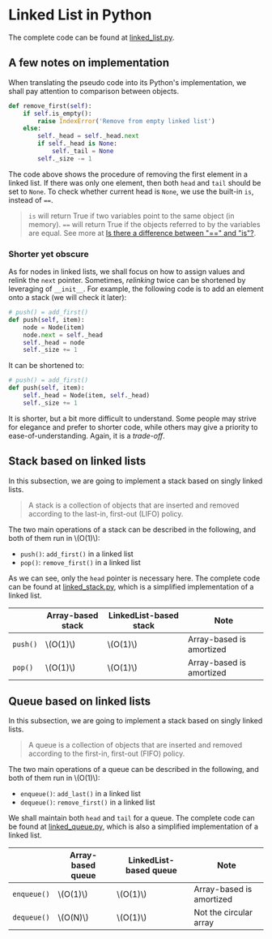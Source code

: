 # Linked List in Python
The complete code can be found at [linked_list.py](https://github.com/ChenZhongPu/data-structure-swufe/tree/master/code/python/lists/linked_list.py).

## A few notes on implementation
When translating the pseudo code into its Python's implementation, we shall pay attention to comparison between objects.

```python
def remove_first(self):
    if self.is_empty():
        raise IndexError('Remove from empty linked list')
    else:
        self._head = self._head.next
        if self._head is None:
            self._tail = None
        self._size -= 1
```

The code above shows the procedure of removing the first element in a linked list. If there was only one element, then both `head` and `tail` should be set to `None`. To check whether current head is `None`, we use the built-in `is`, instead of `==`.

> `is` will return True if two variables point to the same object (in memory). `==` will return True if the objects referred to by the variables are equal. See more at [Is there a difference between "==" and "is"?](https://stackoverflow.com/questions/132988/).

### Shorter yet obscure
As for nodes in linked lists, we shall focus on how to assign values and relink the `next` pointer. Sometimes, *relinking* twice can be shortened by leveraging of `__init__`. For example, the following code is to add an element onto a stack (we will check it later):

```python
# push() = add_first()
def push(self, item):
    node = Node(item)
    node.next = self._head
    self._head = node
    self._size += 1
```

It can be shortened to:

```python
# push() = add_first()
def push(self, item):
    self._head = Node(item, self._head)
    self._size += 1
```

It is shorter, but a bit more difficult to understand. Some people may strive for elegance and prefer to shorter code, while others may give a priority to ease-of-understanding. Again, it is a *trade-off*.


## Stack based on linked lists
In this subsection, we are going to implement a stack based on singly linked lists. 

> A stack is a collection of objects that are inserted and removed according to the last-in, first-out (LIFO) policy.

The two main operations of a stack can be described in the following, and both of them run in \\(O(1)\\):

- `push()`: `add_first()` in a linked list
- `pop()`: `remove_first()` in a linked list

As we can see, only the `head` pointer is necessary here. The complete code can be found at [linked_stack.py](https://github.com/ChenZhongPu/data-structure-swufe/tree/master/code/python/lists/linked_stack.py), which is a simplified implementation of a linked list.

|  | Array-based stack | LinkedList-based stack  | Note |
| ---- | ---- | ----- | ----- |
| `push()` | \\(O(1)\\) | \\(O(1)\\) | Array-based is amortized |
| `pop()` | \\(O(1)\\) | \\(O(1)\\) | Array-based is amortized |

## Queue based on linked lists
In this subsection, we are going to implement a stack based on singly linked lists. 

> A queue is a collection of objects that are inserted and removed according to the first-in, first-out (FIFO) policy.

The two main operations of a queue can be described in the following, and both of them run in \\(O(1)\\):

- `enqueue()`: `add_last()` in a linked list
- `dequeue()`: `remove_first()` in a linked list

We shall maintain both `head` and `tail` for a queue. The complete code can be found at [linked_queue.py](https://github.com/ChenZhongPu/data-structure-swufe/tree/master/code/python/lists/linked_queue.py), which is also a simplified implementation of a linked list.

|  | Array-based queue | LinkedList-based queue  | Note |
| ---- | ---- | ----- | ----- |
| `enqueue()` | \\(O(1)\\) | \\(O(1)\\) | Array-based is amortized |
| `dequeue()` | \\(O(N)\\) | \\(O(1)\\) | Not the circular array |
